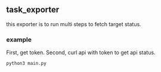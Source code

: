 ## task_exporter

this exporter is to run multi steps to fetch target status.


### example

First, get token.
Second, curl api with token to get api status.

```python3 main.py```
